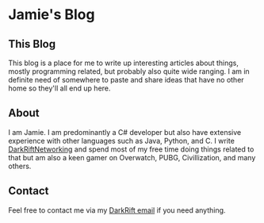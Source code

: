 # Jamie's Blog

## This Blog
This blog is a place for me to write up interesting articles about things, mostly programming related, but probably also quite wide ranging. I am in definite need of somewhere to paste and share ideas that have no other home so they'll all end up here.

## About
I am Jamie. I am predominantly a C# developer but also have extensive experience with other languages such as Java, Python, and C. I write [DarkRiftNetworking](http://www.darkriftnetworking.com) and spend most of my free time doing things related to that but am also a keen gamer on Overwatch, PUBG, Civillization, and many others.

## Contact
Feel free to contact me via my [DarkRift email](jamie@darkriftnetworking.com) if you need anything.

